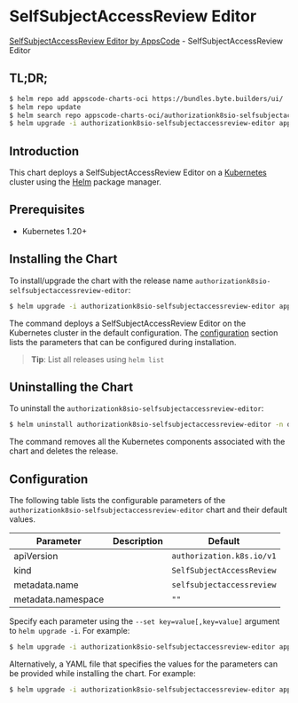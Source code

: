 # SelfSubjectAccessReview Editor

[SelfSubjectAccessReview Editor by AppsCode](https://byte.builders) - SelfSubjectAccessReview Editor

## TL;DR;

```bash
$ helm repo add appscode-charts-oci https://bundles.byte.builders/ui/
$ helm repo update
$ helm search repo appscode-charts-oci/authorizationk8sio-selfsubjectaccessreview-editor --version=v0.4.20
$ helm upgrade -i authorizationk8sio-selfsubjectaccessreview-editor appscode-charts-oci/authorizationk8sio-selfsubjectaccessreview-editor -n default --create-namespace --version=v0.4.20
```

## Introduction

This chart deploys a SelfSubjectAccessReview Editor on a [Kubernetes](http://kubernetes.io) cluster using the [Helm](https://helm.sh) package manager.

## Prerequisites

- Kubernetes 1.20+

## Installing the Chart

To install/upgrade the chart with the release name `authorizationk8sio-selfsubjectaccessreview-editor`:

```bash
$ helm upgrade -i authorizationk8sio-selfsubjectaccessreview-editor appscode-charts-oci/authorizationk8sio-selfsubjectaccessreview-editor -n default --create-namespace --version=v0.4.20
```

The command deploys a SelfSubjectAccessReview Editor on the Kubernetes cluster in the default configuration. The [configuration](#configuration) section lists the parameters that can be configured during installation.

> **Tip**: List all releases using `helm list`

## Uninstalling the Chart

To uninstall the `authorizationk8sio-selfsubjectaccessreview-editor`:

```bash
$ helm uninstall authorizationk8sio-selfsubjectaccessreview-editor -n default
```

The command removes all the Kubernetes components associated with the chart and deletes the release.

## Configuration

The following table lists the configurable parameters of the `authorizationk8sio-selfsubjectaccessreview-editor` chart and their default values.

|     Parameter      | Description |               Default                |
|--------------------|-------------|--------------------------------------|
| apiVersion         |             | <code>authorization.k8s.io/v1</code> |
| kind               |             | <code>SelfSubjectAccessReview</code> |
| metadata.name      |             | <code>selfsubjectaccessreview</code> |
| metadata.namespace |             | <code>""</code>                      |


Specify each parameter using the `--set key=value[,key=value]` argument to `helm upgrade -i`. For example:

```bash
$ helm upgrade -i authorizationk8sio-selfsubjectaccessreview-editor appscode-charts-oci/authorizationk8sio-selfsubjectaccessreview-editor -n default --create-namespace --version=v0.4.20 --set apiVersion=authorization.k8s.io/v1
```

Alternatively, a YAML file that specifies the values for the parameters can be provided while
installing the chart. For example:

```bash
$ helm upgrade -i authorizationk8sio-selfsubjectaccessreview-editor appscode-charts-oci/authorizationk8sio-selfsubjectaccessreview-editor -n default --create-namespace --version=v0.4.20 --values values.yaml
```
